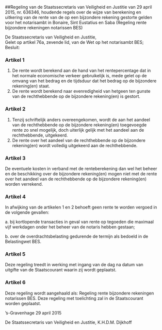 <meta http-equiv='Content-Type' content='text/html; charset=utf-8' />

##Regeling van de Staatssecretaris van Veiligheid en Justitie van 29 april 2015, nr. 636346, houdende regels over de wijze van berekening en uitkering van de rente van de op een bijzondere rekening gestorte gelden voor het notarisambt in Bonaire, Sint Eustatius en Saba (Regeling rente bijzondere rekeningen notarissen BES)

De Staatssecretaris van Veiligheid en Justitie,  
Gelet op artikel 76a, zevende lid, van de Wet op het notarisambt BES;
Besluit:    

### Artikel  1  

1.  De rente wordt berekend aan de hand van het rentepercentage dat in het normale economische verkeer gebruikelijk is, mede gelet op de omvang van het bedrag en de tijdsduur dat het bedrag op de bijzondere rekening(en) staat.   
2.  De rente wordt berekend naar evenredigheid van hetgeen ten gunste van de rechthebbende op de bijzondere rekening(en) is gestort.  

### Artikel  2  

1.  Tenzij schriftelijk anders overeengekomen, wordt de aan het aandeel van de rechthebbende op de bijzondere rekening(en) toegevoegde rente zo snel mogelijk, doch uiterlijk gelijk met het aandeel aan de rechthebbende, uitgekeerd.   
2.  De rente over het aandeel van de rechthebbende op de bijzondere rekening(en) wordt volledig uitgekeerd aan de rechthebbende.  

### Artikel  3  

De eventuele kosten in verband met de renteberekening dan wel het beheer en de beschikking over de bijzondere rekening(en) mogen niet met de rente over het aandeel van de rechthebbende op de bijzondere rekening(en) worden verrekend. 

### Artikel  4  

In afwijking van de artikelen 1 en 2 behoeft geen rente te worden vergoed in de volgende gevallen: 

a. bij kortlopende transacties in geval van rente op tegoeden die maximaal vijf werkdagen onder het beheer van de notaris hebben gestaan;  

b. over de overdrachtsbelasting gedurende de termijn als bedoeld in de Belastingwet BES.   

### Artikel  5  

Deze regeling treedt in werking met ingang van de dag na datum van uitgifte van de Staatscourant waarin zij wordt geplaatst. 

### Artikel  6  

Deze regeling wordt aangehaald als: Regeling rente bijzondere rekeningen notarissen BES. 
Deze regeling met toelichting zal in de Staatscourant worden geplaatst.   

’s-Gravenhage 
29 april 2015   

De 
Staatssecretaris van Veiligheid en Justitie, 
K.H.D.M. Dijkhoff     
